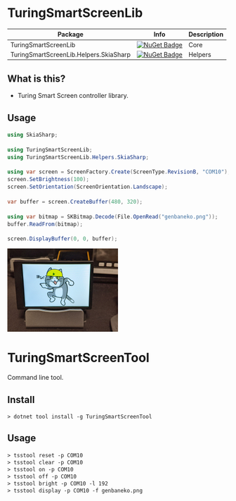 # TuringSmartScreenLib

| Package | Info | Description |
|-|-|-|
| TuringSmartScreenLib | [![NuGet Badge](https://buildstats.info/nuget/TuringSmartScreenLib)](https://www.nuget.org/packages/TuringSmartScreenLib/) | Core |
| TuringSmartScreenLib.Helpers.SkiaSharp | [![NuGet Badge](https://buildstats.info/nuget/TuringSmartScreenLib.Helpers)](https://www.nuget.org/packages/TuringSmartScreenLib.Helpers.SkiaSharp/) | Helpers |

## What is this?

* Turing Smart Screen controller library.

## Usage

```csharp
using SkiaSharp;

using TuringSmartScreenLib;
using TuringSmartScreenLib.Helpers.SkiaSharp;

using var screen = ScreenFactory.Create(ScreenType.RevisionB, "COM10");
screen.SetBrightness(100);
screen.SetOrientation(ScreenOrientation.Landscape);

var buffer = screen.CreateBuffer(480, 320);

using var bitmap = SKBitmap.Decode(File.OpenRead("genbaneko.png"));
buffer.ReadFrom(bitmap);

screen.DisplayBuffer(0, 0, buffer);
```

<img src="Images/image.jpg" width="50%" title="image">

# TuringSmartScreenTool

Command line tool.

## Install

```
> dotnet tool install -g TuringSmartScreenTool
```

## Usage

```
> tsstool reset -p COM10
> tsstool clear -p COM10
> tsstool on -p COM10
> tsstool off -p COM10
> tsstool bright -p COM10 -l 192
> tsstool display -p COM10 -f genbaneko.png
```
